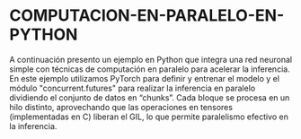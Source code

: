 # COMPUTACION-EN-PARALELO-EN-PYTHON
A continuación presento un ejemplo en Python que integra una red neuronal simple con técnicas de computación en paralelo para acelerar la inferencia. En este ejemplo utilizamos PyTorch para definir y entrenar el modelo y el módulo "concurrent.futures" para realizar la inferencia en paralelo dividiendo el conjunto de datos en “chunks”. Cada bloque se procesa en un hilo distinto, aprovechando que las operaciones en tensores (implementadas en C) liberan el GIL, lo que permite paralelismo efectivo en la inferencia.
